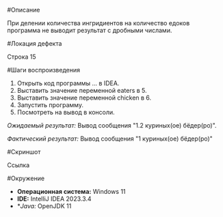 #Описание

При делении количества ингридиентов на количество едоков программа не выводит результат с дробными числами.

#Локация дефекта

Строка 15

#Шаги воспроизведения

1. Открыть код программы ... в IDEA.
2. Выставить значение переменной eaters в 5. 
3. Выставить значение переменной chicken в 6. 
4. Запустить программу. 
5. Посмотреть на вывод в консоли. 

*Ожидаемый результат:* Вывод сообщения "1.2 куриных(ое) бёдер(ро)".

*Фактический результат:* Вывод сообщения "1 куриных(ое) бёдер(ро)"

#Скриншот

Ссылка

#Окружение

* **Операционная система:** Windows 11
* **IDE:** IntelliJ IDEA 2023.3.4
* **Java:* OpenJDK 11